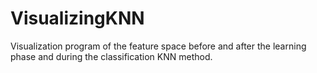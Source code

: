# VisualizingKNN
Visualization program of the feature space before and after the learning phase and during the classification KNN method.
